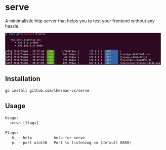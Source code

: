 # serve

A minimalistic http server that helps you to test your frontend without any hassle.

![showcase](docs/img/showcase.png)

## Installation
```sh
go install github.com/lherman-cs/serve
```

## Usage
```
Usage:
  serve [flags]

Flags:
  -h, --help          help for serve
  -p, --port uint16   Port to listening on (default 8080)
```

